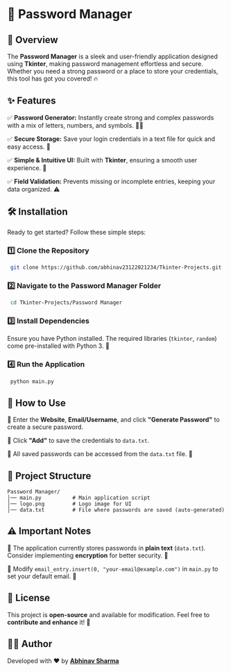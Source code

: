 # 🔐 Password Manager

## 🚀 Overview
The **Password Manager** is a sleek and user-friendly application designed using **Tkinter**, making password management effortless and secure. Whether you need a strong password or a place to store your credentials, this tool has got you covered! 🔥

## ✨ Features
✅ **Password Generator:** Instantly create strong and complex passwords with a mix of letters, numbers, and symbols. 🔢🔡

✅ **Secure Storage:** Save your login credentials in a text file for quick and easy access. 💾

✅ **Simple & Intuitive UI:** Built with **Tkinter**, ensuring a smooth user experience. 🎨

✅ **Field Validation:** Prevents missing or incomplete entries, keeping your data organized. ⚠️

## 🛠 Installation
Ready to get started? Follow these simple steps:

### 1️⃣ Clone the Repository
```sh
 git clone https://github.com/abhinav23122021234/Tkinter-Projects.git
```

### 2️⃣ Navigate to the Password Manager Folder
```sh
 cd Tkinter-Projects/Password Manager
```

### 3️⃣ Install Dependencies
Ensure you have Python installed. The required libraries (`tkinter`, `random`) come pre-installed with Python 3. 🚀

### 4️⃣ Run the Application
```sh
 python main.py
```

## 🎯 How to Use
🔹 Enter the **Website**, **Email/Username**, and click **"Generate Password"** to create a secure password.

🔹 Click **"Add"** to save the credentials to `data.txt`.

🔹 All saved passwords can be accessed from the `data.txt` file. 📄

## 📂 Project Structure
```
Password Manager/
│── main.py          # Main application script
│── logo.png         # Logo image for UI
│── data.txt         # File where passwords are saved (auto-generated)
```

## ⚠️ Important Notes
🔸 The application currently stores passwords in **plain text** (`data.txt`). Consider implementing **encryption** for better security. 🔐

🔸 Modify `email_entry.insert(0, "your-email@example.com")` in `main.py` to set your default email. 📧

## 📜 License
This project is **open-source** and available for modification. Feel free to **contribute and enhance** it! 🚀

## 👨‍💻 Author
Developed with ❤️ by **[Abhinav Sharma](https://github.com/abhinav23122021234)**

